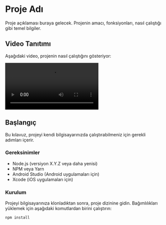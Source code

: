 # Proje Adı

Proje açıklaması buraya gelecek. Projenin amacı, fonksiyonları, nasıl çalıştığı gibi temel bilgiler.

## Video Tanıtımı

Aşağıdaki video, projenin nasıl çalıştığını gösteriyor:

![Proje Video](assets/movieHubVideo.mp4)

## Başlangıç

Bu kılavuz, projeyi kendi bilgisayarınızda çalıştırabilmeniz için gerekli adımları içerir.

### Gereksinimler

- Node.js (versiyon X.Y.Z veya daha yenisi)
- NPM veya Yarn
- Android Studio (Android uygulamaları için)
- Xcode (iOS uygulamaları için)

### Kurulum

Projeyi bilgisayarınıza klonladıktan sonra, proje dizinine gidin. Bağımlılıkları yüklemek için aşağıdaki komutlardan birini çalıştırın:

```bash
npm install
